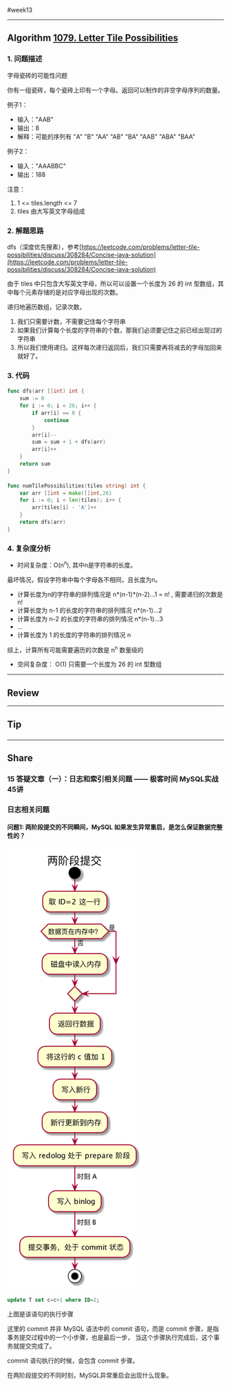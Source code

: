 #week13

---

## Algorithm [1079. Letter Tile Possibilities](https://leetcode.com/problems/letter-tile-possibilities/)
### 1. 问题描述
字母瓷砖的可能性问题

你有一组瓷砖，每个瓷砖上印有一个字母。返回可以制作的非空字母序列的数量。

例子1：
* 输入："AAB"
* 输出：8
* 解释：可能的序列有 "A" "B" "AA" "AB" "BA" "AAB" "ABA" "BAA"

例子2：
* 输入："AAABBC"
* 输出：188

注意：
1. 1 <= tiles.length <= 7
2. tiles 由大写英文字母组成


### 2. 解题思路
dfs（深度优先搜素），参考[https://leetcode.com/problems/letter-tile-possibilities/discuss/308284/Concise-java-solution](https://leetcode.com/problems/letter-tile-possibilities/discuss/308284/Concise-java-solution)

由于 tiles 中只包含大写英文字母，所以可以设置一个长度为 26 的 int 型数组，其中每个元素存储的是对应字母出现的次数。

递归地遍历数组，记录次数。

1. 我们只需要计数，不需要记住每个字符串
2. 如果我们计算每个长度的字符串的个数，那我们必须要记住之前已经出现过的字符串
3. 所以我们使用递归。这样每次递归返回后，我们只需要再将减去的字母加回来就好了。

### 3. 代码
```go
func dfs(arr []int) int {
	sum := 0
	for i := 0; i < 26; i++ {
		if arr[i] == 0 {
			continue
		}
		arr[i]--
		sum = sum + 1 + dfs(arr)
		arr[i]++
	}
	return sum
}

func numTilePossibilities(tiles string) int {
	var arr []int = make([]int,26)
	for i := 0; i < len(tiles); i++ {
		arr[tiles[i] - 'A']++
	}
	return dfs(arr)
}
```

### 4. 复杂度分析
* 时间复杂度：O(n<sup>n</sup>), 其中n是字符串的长度。

最坏情况，假设字符串中每个字母各不相同，且长度为n。
* 计算长度为n的字符串的排列情况是 n*(n-1)*(n-2)...1 = n! , 需要递归的次数是 n!
* 计算长度为 n-1 的长度的字符串的排列情况 n*(n-1)...2
* 计算长度为 n-2 的长度的字符串的排列情况 n*(n-1)...3
* ...
* 计算长度为 1 的长度的字符串的排列情况 n

综上，计算所有可能需要遍历的次数是 n<sup>n</sup> 数量级的

* 空间复杂度： O(1) 只需要一个长度为 26 的 int 型数组

---

## Review []()

---

## Tip

### 

---
    
## Share
### 15 答疑文章（一）：日志和索引相关问题 —— 极客时间 MySQL实战45讲
### 日志相关问题
#### 问题1: 两阶段提交的不同瞬间，MySQL 如果发生异常重启，是怎么保证数据完整性的？
![two-phase_commit](two_phase_commit.png)

```sql
update T set c=c+1 where ID=2;
```
上图是该语句的执行步骤

这里的 commit 并非 MySQL 语法中的 commit 语句，而是 commit 步骤，是指事务提交过程中的一个小步骤，也是最后一步，
当这个步骤执行完成后，这个事务就提交完成了。

commit 语句执行的时候，会包含 commit 步骤。

在两阶段提交的不同时刻，MySQL异常重启会出现什么现象。



